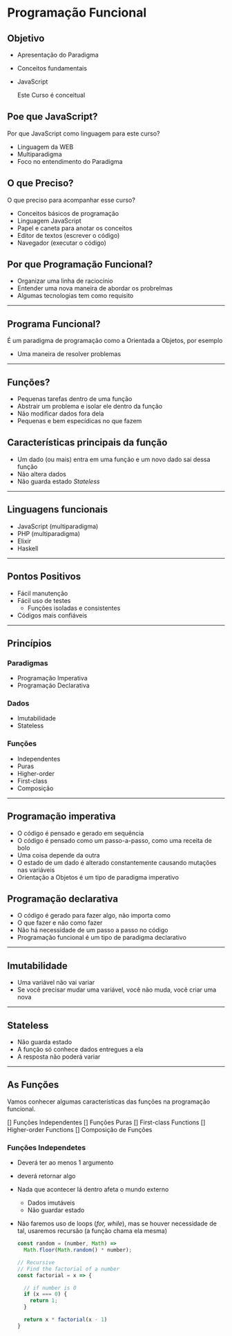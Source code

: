 # Programação Funcional

## Objetivo

- Apresentação do Paradigma
- Conceitos fundamentais
- JavaScript

    Este Curso é conceitual

## Poe que JavaScript?

Por que JavaScript como linguagem para este curso?

- Linguagem da WEB
- Multiparadigma
- Foco no entendimento do Paradigma

## O que Preciso?

O que preciso para acompanhar esse curso?

- Conceitos básicos de programação
- Linguagem JavaScript
- Papel e caneta para anotar os conceitos
- Editor de textos (escrever o código)
- Navegador (executar o código)

## Por que Programação Funcional?

- Organizar uma linha de raciocínio
- Entender uma nova maneira de abordar os probrelmas
- Algumas tecnologias tem como requisito

---

## Programa Funcional?

É um paradigma de programação como a Orientada a Objetos, por esemplo

- Uma maneira de resolver problemas

---

## Funções?

- Pequenas tarefas dentro de uma função
- Abstrair um problema e isolar ele dentro da função
- Não modificar dados fora dela
- Pequenas e bem especídicas no que fazem

## Características principais da função

- Um dado (ou mais) entra em uma função e um novo dado sai dessa função
- Não altera dados
- Não guarda estado *Stateless*

---

## Linguagens funcionais

- JavaScript (multiparadigma)
- PHP (multiparadigma)
- Elixir
- Haskell

---

## Pontos Positivos

- Fácil manutenção
- Fácil uso de testes
  - Funções isoladas e consistentes
- Códigos mais confiáveis

---

## Princípios

### Paradigmas

- Programação Imperativa
- Programação Declarativa

### Dados

- Imutabilidade
- Stateless

### Funções

- Independentes
- Puras
- Higher-order
- First-class
- Composição

---

## Programação imperativa

- O código é pensado e gerado em sequência
- O código é pensado como um passo-a-passo, como uma receita de bolo
- Uma coisa depende da outra
- O estado de um dado é alterado constantemente causando mutações nas variáveis
- Orientação a Objetos é um tipo de paradigma imperativo

## Programação declarativa

- O código é gerado para fazer algo, não importa como
- O que fazer e não como fazer
- Não há necessidade de um passo a passo no código
- Programação funcional é um tipo de paradigma declarativo

---

## Imutabilidade

- Uma variável não vai variar
- Se você precisar mudar uma variável, você não muda, você criar uma nova

---

## Stateless

- Não guarda estado
- A função só conhece dados entregues a ela
- A resposta não poderá variar

---

## As Funções

Vamos conhecer algumas características das funções na programação funcional.

[] Funções Independentes
[] Funções Puras
[] First-class Functions
[] Higher-order Functions
[] Composição de Funções

### Funções Independetes

- Deverá ter ao menos 1 argumento
- deverá retornar algo
- Nada que acontecer lá dentro afeta o mundo externo
  - Dados imutáveis
  - Não guardar estado
- Não faremos uso de loops (*for, while*), mas se houver necessidade de tal, usaremos recursão (a função chama ela mesma)

    ```js
    const random = (number, Math) =>
      Math.floor(Math.random() * number);

    // Recursive
    // Find the factorial of a number
    const factorial = x => {

      // if number is 0
      if (x === 0) {
        return 1;
      }

      return x * factorial(x - 1)
    }
    ```
